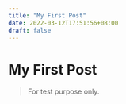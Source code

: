 ```yaml
---
title: "My First Post"
date: 2022-03-12T17:51:56+08:00
draft: false
---
```


# My First Post

> For test purpose only.

